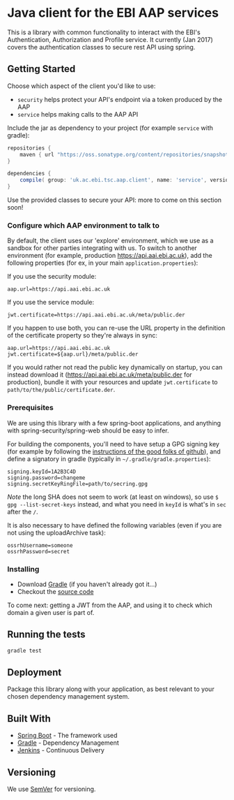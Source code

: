 # Java client for the EBI AAP services

This is a library with common functionality to interact with the EBI's Authentication, Authorization
and Profile service. It currently (Jan 2017) covers the authentication classes to secure rest API
using spring.

## Getting Started

Choose which aspect of the client you'd like to use:
- `security` helps protect your API's endpoint via a token produced by the AAP
- `service` helps making calls to the AAP API


Include the jar as dependency to your project (for example `service` with gradle):

```groovy
repositories {
	maven { url "https://oss.sonatype.org/content/repositories/snapshots" }
}

dependencies {
	compile( group: 'uk.ac.ebi.tsc.aap.client', name: 'service', version: '1.0.2-SNAPSHOT')
}
```

Use the provided classes to secure your API: more to come on this section soon!

### Configure which AAP environment to talk to

By default, the client uses our 'explore' environment, which we use as a sandbox for other parties integrating with us.
To switch to another environment (for example, production https://api.aai.ebi.ac.uk), add the following properties 
(for ex, in your main `application.properties`):

If you use the security module:
```properties
aap.url=https://api.aai.ebi.ac.uk
```
If you use the service module:
```properties
jwt.certificate=https://api.aai.ebi.ac.uk/meta/public.der
```

If you happen to use both, you can re-use the URL property in the definition of the certificate property so they're 
always in sync:
```properties
aap.url=https://api.aai.ebi.ac.uk
jwt.certificate=${aap.url}/meta/public.der
```

If you would rather not read the public key dynamically on startup, you can instead download it 
(https://api.aai.ebi.ac.uk/meta/public.der for production), bundle it with your resources and update `jwt.certificate` 
to `path/to/the/public/certificate.der`.

### Prerequisites

We are using this library with a few spring-boot applications, and anything with spring-security/spring-web
should be easy to infer.

For building the components, you'll need to have setup a GPG signing key (for example by following the [instructions of
the good folks of github](https://help.github.com/articles/generating-a-new-gpg-key/#generating-a-gpg-key)), and define
a signatory in gradle (typically in `~/.gradle/gradle.properties`):
```properties
signing.keyId=1A2B3C4D
signing.password=changeme
signing.secretKeyRingFile=path/to/secring.gpg
```
*Note* the long SHA does not seem to work (at least on windows), so use  `$ gpg --list-secret-keys` instead, and what you need in `keyId` is what's in `sec` after the `/`.

It is also necessary to have defined the following variables (even if you are not using the uploadArchive task):
```properties
ossrhUsername=someone
ossrhPassword=secret
```

### Installing

* Download [Gradle](https://gradle.org/gradle-download/) (if you haven't already got it...)
* Checkout the [source code](https://github.com/EMBL-EBI-TSI/aap-client-java.git)

To come next: getting a JWT from the AAP, and using it to check which domain a given user is part of.

## Running the tests

```bash
gradle test
```

## Deployment

Package this library along with your application, as best relevant to your chosen dependency management system.

## Built With

* [Spring Boot](https://projects.spring.io/spring-boot/) - The framework used
* [Gradle](https://gradle.org) - Dependency Management
* [Jenkins](https://jenkins.io/) - Continuous Delivery

## Versioning

We use [SemVer](http://semver.org/) for versioning.

